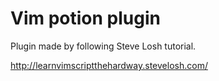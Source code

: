 # Vim potion plugin

Plugin made by following Steve Losh tutorial.

http://learnvimscriptthehardway.stevelosh.com/

